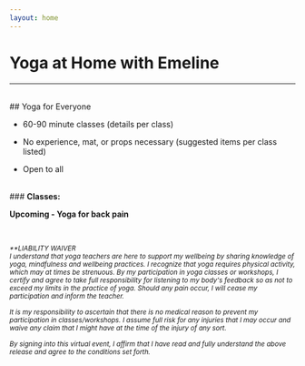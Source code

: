 ```yaml
---
layout: home
---
```

# Yoga at Home with Emeline

---
<br/>
## Yoga for Everyone
<br/>
<!-- ### <strong>Live:</strong> -->

<!-- Tuesdays from 4:30-5:30pm EDT -->
- 60-90 minute classes (details per class)

- No experience, mat, or props necessary (suggested items per class listed)

- Open to all

<!-- - Join class via [Zoom](https://dartmouth.zoom.us/j/757625459/)** -->

<br/>
### <strong>Classes:</strong>

<strong>Upcoming - Yoga for back pain</strong>

<!-- | Class         |Playlist |
|:------------- |:-------------|
| #1 - [Study Break Reset](https://dartmouth.zoom.us/rec/share/z-0yIrO3rm5LUpXv9Eb5BLx9Qdjaeaa8hCMa-aEMxE6tiAeuiqapYPlCsnvoDJKi) |  [Spotify](https://open.spotify.com/playlist/4z4BsycUOc8GjgjKmytCKe?si=AcylkFxZRQmdKYoxEzFriQ)   |
| #2 - [Strength and Stretch](https://dartmouth.zoom.us/rec/share/tJFWDeHA33FIWoHIt0_8BYsfHrngaaa80yQY_PEOyh54kc0u1VW2fLi41fZKvxr_) |  [Spotify](https://open.spotify.com/playlist/2raXlGz9MhNKIDjV9yzTHc?si=W78LosLfS-GVF_ucbAkieA)    |

--- -->

<br/>
  
<sub><em>**LIABILITY WAIVER  
I understand that yoga teachers are here to support my wellbeing by sharing knowledge of yoga, mindfulness and wellbeing practices. I recognize that yoga requires physical activity, which may at times be strenuous. By my participation in yoga classes or workshops, I certify and agree to take full responsibility for listening to my body's feedback so as not to exceed my limits in the practice of yoga. Should any pain occur, I will cease my participation and inform the teacher.  </em></sub>
  
<sub><em>It is my responsibility to ascertain that there is no medical reason to prevent my participation in classes/workshops. I assume full risk for any injuries that I may occur and waive any claim that I might have at the time of the injury of any sort.  </em></sub>
  
<sub><em>By signing into this virtual event, I affirm that I have read and fully understand the above release and agree to the conditions set forth.</em></sub>


